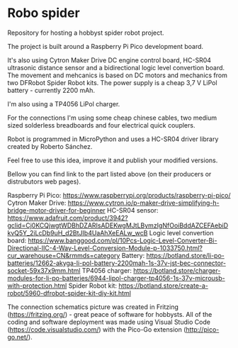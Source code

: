 # Robo spider
Repository for hosting a hobbyst spider robot project.

The project is built around a Raspberry Pi Pico development board.
 
It's also using Cytron Maker Drive DC engine control board, HC-SR04 ultrasonic distance sensor and a bidirectional logic level convertion board.
The movement and mehcanics is based on DC motors and mechanics from two DFRobot Spider Robot kits.
The power supply is a cheap 3,7 V LiPol battery - currently 2200 mAh.

I'm also using a TP4056 LiPol charger.

For the connections I'm using some cheap chinese cables, two medium sized solderless breadboards and four electrical quick couplers.

Robot is programmed in MicroPython and uses a HC-SR04 driver library created by Roberto Sánchez.

Feel free to use this idea, improve it and publish your modified versions.

Bellow you can find link to the part listed above (on their producers or distrubutors web pages).

Raspberry Pi Pico: https://www.raspberrypi.org/products/raspberry-pi-pico/
Cytron Maker Drive: https://www.cytron.io/p-maker-drive-simplifying-h-bridge-motor-driver-for-beginner
HC-SR04 sensor: https://www.adafruit.com/product/3942?gclid=Cj0KCQjwgtWDBhDZARIsADEKwgMJtLBymzIgNfOoiBddAZCEFAebiDkvQ5Y_2iLcDb9uH_d2BtJIb4UaAhXeEALw_wcB
Logic level convertion board: https://www.banggood.com/pl/10Pcs-Logic-Level-Converter-Bi-Directional-IIC-4-Way-Level-Conversion-Module-p-1033750.html?cur_warehouse=CN&rmmds=category
Battery: https://botland.store/li-po-batteries/12662-akyga-li-pol-battery-2200mah-1s-37v-jst-bec-connector-socket-59x37x9mm.html
TP4056 charger: https://botland.store/charger-modules-for-li-po-batteries/6944-lipol-charger-tp4056-1s-37v-microusb-with-protection.html
Spider Robot kit: https://botland.store/create-a-robot/5960-dfrobot-spider-kit-diy-kit.html

The connection schematics picture was created in Fritzing (https://fritzing.org/) - great peace of software for hobbysts.
All of the coding and software deployment was made using Visual Studio Code (https://code.visualstudio.com/) with the Pico-Go extension (http://pico-go.net/).

